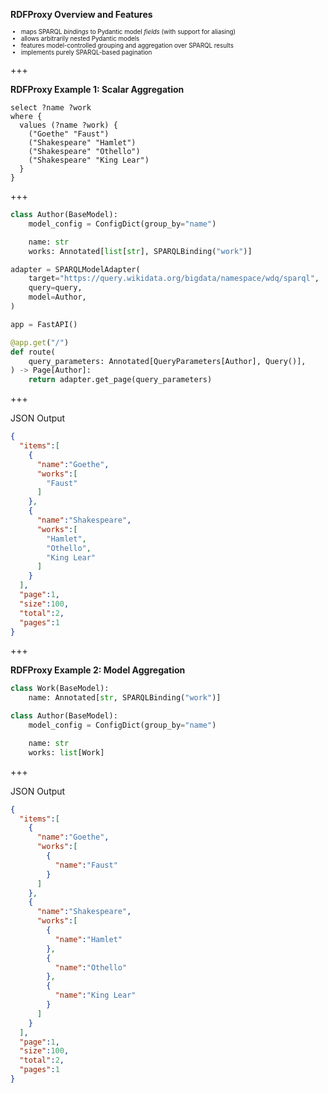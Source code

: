 **RDFProxy Overview and Features**

<ul style="font-size: 0.7em;">
  <li class="fragment">maps SPARQL <em>bindings</em> to Pydantic model <em>fields</em> (with support for aliasing)</li>
  <li class="fragment">allows arbitrarily nested Pydantic models</li>
  <li class="fragment">features model-controlled grouping and aggregation over SPARQL results</li>
  <li class="fragment">implements purely SPARQL-based pagination</li>
</ul>

+++


**RDFProxy Example 1: Scalar Aggregation**


```sparql
select ?name ?work
where {
  values (?name ?work) {
	("Goethe" "Faust")
	("Shakespeare" "Hamlet")
	("Shakespeare" "Othello")
	("Shakespeare" "King Lear")
  }
}
```

+++

```python
class Author(BaseModel):
	model_config = ConfigDict(group_by="name")

	name: str
	works: Annotated[list[str], SPARQLBinding("work")]


```
```python
adapter = SPARQLModelAdapter(
	target="https://query.wikidata.org/bigdata/namespace/wdq/sparql",
	query=query,
	model=Author,
)

app = FastAPI()

@app.get("/")
def route(
	query_parameters: Annotated[QueryParameters[Author], Query()],
) -> Page[Author]:
	return adapter.get_page(query_parameters)
```

+++

JSON Output

```json
{
  "items":[
	{
	  "name":"Goethe",
	  "works":[
		"Faust"
	  ]
	},
	{
	  "name":"Shakespeare",
	  "works":[
		"Hamlet",
		"Othello",
		"King Lear"
	  ]
	}
  ],
  "page":1,
  "size":100,
  "total":2,
  "pages":1
}
```

+++


**RDFProxy Example 2: Model Aggregation**


```python
class Work(BaseModel):
	name: Annotated[str, SPARQLBinding("work")]

class Author(BaseModel):
	model_config = ConfigDict(group_by="name")

	name: str
	works: list[Work]
```


+++

JSON Output

```json
{
  "items":[
	{
	  "name":"Goethe",
	  "works":[
		{
		  "name":"Faust"
		}
	  ]
	},
	{
	  "name":"Shakespeare",
	  "works":[
		{
		  "name":"Hamlet"
		},
		{
		  "name":"Othello"
		},
		{
		  "name":"King Lear"
		}
	  ]
	}
  ],
  "page":1,
  "size":100,
  "total":2,
  "pages":1
}
```
